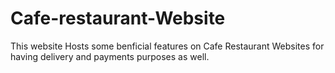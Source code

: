 # Cafe-restaurant-Website

This website Hosts some benficial features on Cafe Restaurant Websites for having delivery and payments purposes as well.
